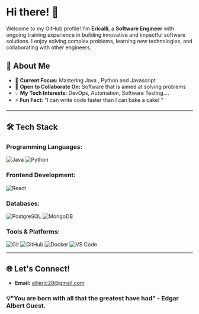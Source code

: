 # Hi there! 👋

Welcome to my GitHub profile! I'm **Ericalli**, a **Software Engineer** with ongoing training experience in building innovative and impactful software solutions. I enjoy solving complex problems, learning new technologies, and collaborating with other engineers.

## 🌟 About Me

- 🎯 **Current Focus:** Mastering Java , Python and Javascript
- 👯 **Open to Collaborate On:** Software that is aimed at solving problems
- 💡 **My Tech Interests:** DevOps, Automation, Software Testing....
- ⚡ **Fun Fact:** "I can write code faster than I can bake a cake! "

---
## 🛠️ Tech Stack

### Programming Languages:
![Java](https://img.shields.io/badge/Java-007396?style=for-the-badge&logo=java&logoColor=white)
![Python](https://img.shields.io/badge/Python-3776AB?style=for-the-badge&logo=python&logoColor=white)

### Frontend Development:
![React](https://img.shields.io/badge/React-61DAFB?style=for-the-badge&logo=react&logoColor=black)

### Databases:
![PostgreSQL](https://img.shields.io/badge/PostgreSQL-316192?style=for-the-badge&logo=postgresql&logoColor=white)
![MongoDB](https://img.shields.io/badge/MongoDB-47A248?style=for-the-badge&logo=mongodb&logoColor=white)

### Tools & Platforms:
![Git](https://img.shields.io/badge/Git-F05032?style=for-the-badge&logo=git&logoColor=white)
![GitHub](https://img.shields.io/badge/GitHub-181717?style=for-the-badge&logo=github&logoColor=white)
![Docker](https://img.shields.io/badge/Docker-2496ED?style=for-the-badge&logo=docker&logoColor=white)
![VS Code](https://img.shields.io/badge/VS_Code-007ACC?style=for-the-badge&logo=visual-studio-code&logoColor=white)

---

## 🌐 Let's Connect!

- **Email:** allieric28@gmail.com

### 💡"You are born with all that the greatest have had" - Edgar Albert Guest.







